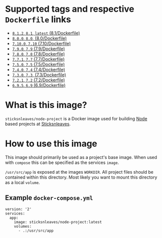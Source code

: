 # Supported tags and respective `Dockerfile` links

* [`8.1.2`, `8.1`, `latest` (8.1/Dockerfile)](https://github.com/sticksnleaves/docker-node-project/blob/19ffe8ea7677bd8f4a444cfb888727ec60c6d1fa/Dockerfile)
* [`8.0.0`, `8.0`, (8.0/Dockerfile)](https://raw.githubusercontent.com/sticksnleaves/docker-node-project/58d48d39ac4f81cadc2f298f0aadbb8238c9878d/Dockerfile)
* [`7.10.0`, `7.10` (7.10/Dockerfile)](https://github.com/sticksnleaves/docker-node-project/blob/9c2a0ba755278e1f11cdce8465b6105b8c1908f1/Dockerfile)
* [`7.9.0`, `7.9` (7.9/Dockerfile)](https://github.com/sticksnleaves/docker-node-project/blob/d3af1b572b75d3b40f65f5e0a2a5b3b024fa6e29/Dockerfile)
* [`7.8.0`, `7.8` (7.8/Dockerfile)](https://github.com/sticksnleaves/docker-node-project/blob/136c08c44bef687ad94a59df5847f4f186191ae9/Dockerfile)
* [`7.7.1`, `7.7` (7.7/Dockerfile)](https://github.com/sticksnleaves/docker-node-project/blob/c84b6357ea58933b585f9dee9094a1b30bf15ba3/Dockerfile)
* [`7.5.0`, `7.5` (7.5/Dockerfile)](https://github.com/sticksnleaves/docker-node-project/blob/f4e6b70eb6dfab42de5f2b43b8dde3f0cbaf53ff/Dockerfile)
* [`7.4.0`, `7.4` (7.4/Dockerfile)](https://github.com/sticksnleaves/docker-node-project/blob/31c18935a845fe83558ec575a21867ffb5f00d57/Dockerfile)
* [`7.3.0`, `7.3`, (7.3/Dockerfile)](https://github.com/sticksnleaves/docker-node-project/blob/ddf1a3b4a8d6957f4a90917315aac99b6bedeeb4/Dockerfile)
* [`7.2.1`, `7.2` (7.2/Dockerfile)](https://github.com/sticksnleaves/docker-node-project/blob/9fe09edc42027a51f633c87a33c6497c2c8fccb6/Dockerfile)
* [`6.9.5`, `6.9` (6.9/Dockerfile)](https://github.com/sticksnleaves/docker-node-project/blob/a51068e76c0786dc341caa9ff2a2dafc4046d5f7/Dockerfile)

# What is this image?

`sticksnleaves/node-project` is a Docker image used for building
[Node](https://nodejs.org/en/) based projects at
[Sticksnleaves](http://www.sticksnleaves.com).

# How to use this image

This image should primarily be used as a project's base image. When used with
`compose` this can be specified as the services `image`.

`/usr/src/app` is exposed at the images `WORKDIR`. All project files should
be contained within this directory. Most likely you want to mount this directory
as a local `volume`.

## Example `docker-compose.yml`

```
version: '2'
services:
  app:
    image: sticksnleaves/node-project:latest
    volumes:
      - .:/usr/src/app
```
